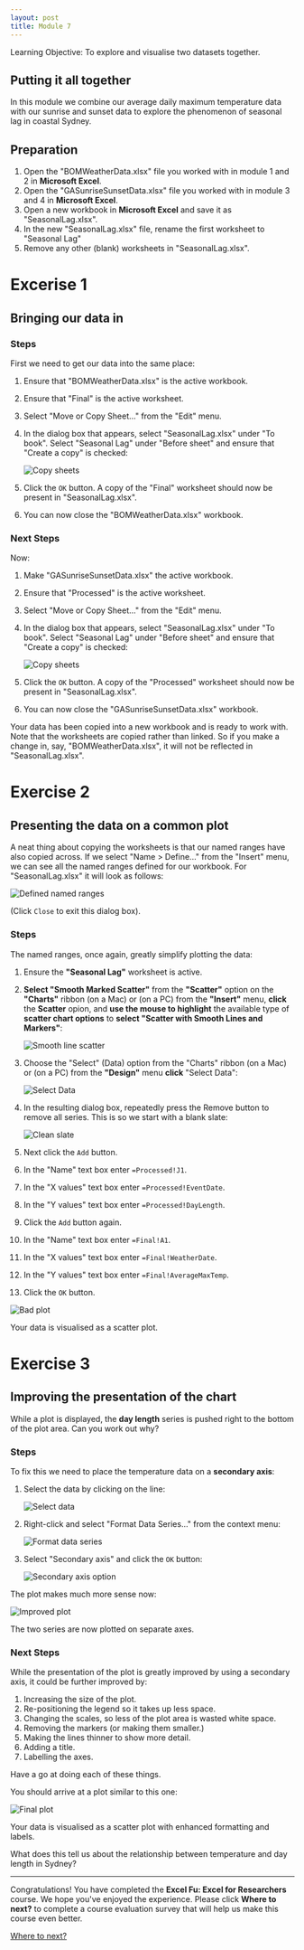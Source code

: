 ```yaml
---
layout: post
title: Module 7
---
```


<div class="objective">
Learning Objective: To explore and visualise two datasets together.
</div>

## Putting it all together
In this module we combine our average daily maximum temperature data with our sunrise and sunset data to explore the phenomenon of seasonal lag in coastal Sydney.

## Preparation
1. Open the "BOMWeatherData.xlsx" file you worked with in module 1 and 2 in **Microsoft Excel**.
1. Open the "GASunriseSunsetData.xlsx" file you worked with in module 3 and 4 in **Microsoft Excel**.
1. Open a new workbook in **Microsoft Excel** and save it as "SeasonalLag.xlsx".
1. In the new "SeasonalLag.xlsx" file, rename the first worksheet to "Seasonal Lag"
1. Remove any other (blank) worksheets in "SeasonalLag.xlsx".

# Excerise 1

## Bringing our data in

### Steps

First we need to get our data into the same place:

1. Ensure that "BOMWeatherData.xlsx" is the active workbook.

1. Ensure that "Final" is the active worksheet.

2. Select "Move or Copy Sheet..." from the "Edit" menu.

3. In the dialog box that appears, select "SeasonalLag.xlsx" under "To book". Select "Seasonal Lag" under "Before sheet" and ensure that "Create a copy" is checked:

    ![Copy sheets](01.png)

4. Click the ```OK``` button. A copy of the "Final" worksheet should now be present in "SeasonalLag.xlsx".

5. You can now close the "BOMWeatherData.xlsx" workbook.

### Next Steps

Now:

1. Make "GASunriseSunsetData.xlsx" the active workbook.

1. Ensure that "Processed" is the active worksheet.

2. Select "Move or Copy Sheet..." from the "Edit" menu.

3. In the dialog box that appears, select "SeasonalLag.xlsx" under "To book". Select "Seasonal Lag" under "Before sheet" and ensure that "Create a copy" is checked:

    ![Copy sheets](02.png)

4. Click the ```OK``` button. A copy of the "Processed" worksheet should now be present in "SeasonalLag.xlsx".

5. You can now close the "GASunriseSunsetData.xlsx" workbook.

<div class="note">
  Your data has been copied into a new workbook and is ready to work with.
</div>

<div class="warning">
Note that the worksheets are copied rather than linked. So if you make a change in, say, "BOMWeatherData.xlsx", it will not be reflected in "SeasonalLag.xlsx".
</div>

# Exercise 2

## Presenting the data on a common plot

A neat thing about copying the worksheets is that our named ranges have also copied across.
If we select "Name > Define..." from the "Insert" menu, we can see all the named ranges defined for our workbook.
For "SeasonalLag.xlsx" it will look as follows:

![Defined named ranges](03.png)

(Click ```Close``` to exit this dialog box).

### Steps

The named ranges, once again, greatly simplify plotting the data:

1. Ensure the **"Seasonal Lag"** worksheet is active.

2. **Select "Smooth Marked Scatter"** from the **"Scatter"** option on the **"Charts"** ribbon (on a Mac) or (on a PC) from the **"Insert"** menu, **click** the **Scatter** opion, and **use the mouse to highlight** the available type of **scatter chart options** to **select "Scatter with Smooth Lines and Markers"**:

    ![Smooth line scatter](04.png)

3. Choose the "Select" (Data) option from the "Charts" ribbon (on a Mac) or (on a PC) from the **"Design"** menu **click** "Select Data":

    ![Select Data](05.png)

4. In the resulting dialog box, repeatedly press the Remove button to remove all series. This is so we start with a blank slate:

    ![Clean slate](06.png)

5. Next click the ```Add``` button.
6. In the "Name" text box enter ```=Processed!J1```.
7. In the "X values" text box enter ```=Processed!EventDate```.
8. In the "Y values" text box enter ```=Processed!DayLength```.
5. Click the ```Add``` button again.
1. In the "Name" text box enter ```=Final!A1```.
1. In the "X values" text box enter ```=Final!WeatherDate```.
1. In the "Y values" text box enter ```=Final!AverageMaxTemp```.
1. Click the ```OK``` button.


![Bad plot](07.png)

<div class="note">
  Your data is visualised as a scatter plot.
</div>

# Exercise 3

## Improving the presentation of the chart

While a plot is displayed, the **day length** series is pushed right to the bottom of the plot area. Can you work out why?

### Steps

To fix this we need to place the temperature data on a **secondary axis**:

1. Select the data by clicking on the line:

    ![Select data](08.png)

2. Right-click and select "Format Data Series..." from the context menu:

    ![Format data series](09.png)

3. Select "Secondary axis" and click the ```OK``` button:

    ![Secondary axis option](10.png)

The plot makes much more sense now:

![Improved plot](11.png)

<div class="note">
  The two series are now plotted on separate axes.
</div>

### Next Steps

While the presentation of the plot is greatly improved by using a secondary axis, it could be further improved by:

1. Increasing the size of the plot.
1. Re-positioning the legend so it takes up less space.
1. Changing the scales, so less of the plot area is wasted white space.
1. Removing the markers (or making them smaller.)
1. Making the lines thinner to show more detail.
1. Adding a title.
1. Labelling the axes.

Have a go at doing each of these things.

You should arrive at a plot similar to this one:

![Final plot](12.png)

<div class="note">
  Your data is visualised as a scatter plot with enhanced formatting and labels.
</div>

What does this tell us about the relationship between temperature and day length in Sydney?

---

<div class="finished">
Congratulations! You have completed the <b>Excel Fu: Excel for Researchers</b> course. We hope you've enjoyed the experience. Please click <b>Where to next?</b> to complete a course evaluation survey that will help us make this course even better.
</div>

<a class="next-link" href="{{ site.baseurl }}/module-8/">Where to next?</a>
